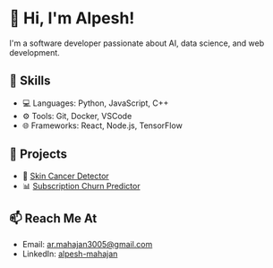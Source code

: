 # 👋 Hi, I'm Alpesh!
I'm a software developer passionate about AI, data science, and web development.

## 🧰 Skills
- 💻 Languages: Python, JavaScript, C++
- ⚙️ Tools: Git, Docker, VSCode
- 🌐 Frameworks: React, Node.js, TensorFlow

## 📌 Projects
- 🚀 [Skin Cancer Detector](https://github.com/yourusername/skin-cancer-detector)
- 📊 [Subscription Churn Predictor](https://github.com/yourusername/churn-predictor)

## 📫 Reach Me At
- Email: ar.mahajan3005@gmail.com
- LinkedIn: [alpesh-mahajan](https://www.linkedin.com/in/alpesh-mahajan/)
